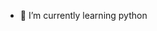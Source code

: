 
- 🌱 I’m currently learning python
 

<!---
papaheecker/papaheecker is a ✨ special ✨ repository because its `README.md` (this file) appears on your GitHub profile.
You can click the Preview link to take a look at your changes.
--->
